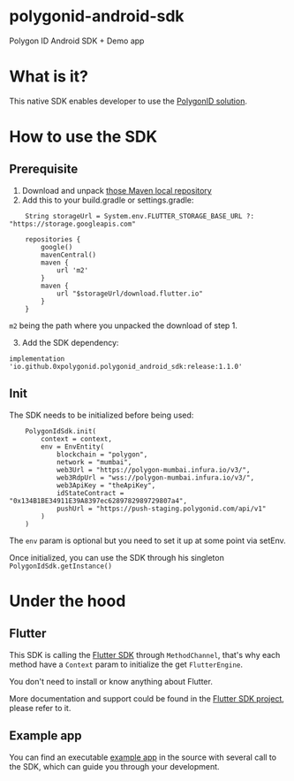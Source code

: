 # polygonid-android-sdk
Polygon ID Android SDK + Demo app

# What is it?
This native SDK enables developer to use the [PolygonID solution](https://polygon.technology/polygon-id).

# How to use the SDK
## Prerequisite
1. Download and unpack [those Maven local repository](https://repo1.maven.org/maven2/io/github/0xpolygonid/polygonid_flutter_wrapper/debug/2.2.6/debug-2.2.6.zip)
2. Add this to your build.gradle or settings.gradle:
```
    String storageUrl = System.env.FLUTTER_STORAGE_BASE_URL ?: "https://storage.googleapis.com"

    repositories {
        google()
        mavenCentral()
        maven {
            url 'm2'
        }
        maven {
            url "$storageUrl/download.flutter.io"
        }
    }
```
`m2` being the path where you unpacked the download of step 1.

3. Add the SDK dependency:
```
implementation 'io.github.0xpolygonid.polygonid_android_sdk:release:1.1.0'
```

## Init
The SDK needs to be initialized before being used:
```
    PolygonIdSdk.init(
        context = context,
        env = EnvEntity(
            blockchain = "polygon",
            network = "mumbai",
            web3Url = "https://polygon-mumbai.infura.io/v3/",
            web3RdpUrl = "wss://polygon-mumbai.infura.io/v3/",
            web3ApiKey = "theApiKey",
            idStateContract = "0x134B1BE34911E39A8397ec6289782989729807a4",
            pushUrl = "https://push-staging.polygonid.com/api/v1"
        )
    )
```
The `env` param is optional but you need to set it up at some point via setEnv.

Once initialized, you can use the SDK through his singleton `PolygonIdSdk.getInstance()`

# Under the hood
## Flutter
This SDK is calling the [Flutter SDK](https://github.com/0xPolygonID/polygonid-flutter-sdk) through `MethodChannel`, that's why each method have a `Context` param to initialize the get `FlutterEngine`.

You don't need to install or know anything about Flutter.

More documentation and support could be found in the [Flutter SDK project](https://github.com/0xPolygonID/polygonid-flutter-sdk), please refer to it.

## Example app
You can find an executable [example app](https://github.com/0xPolygonID/polygonid-android-sdk/tree/main/app) in the source with several call to the SDK, which can guide you through your development.
